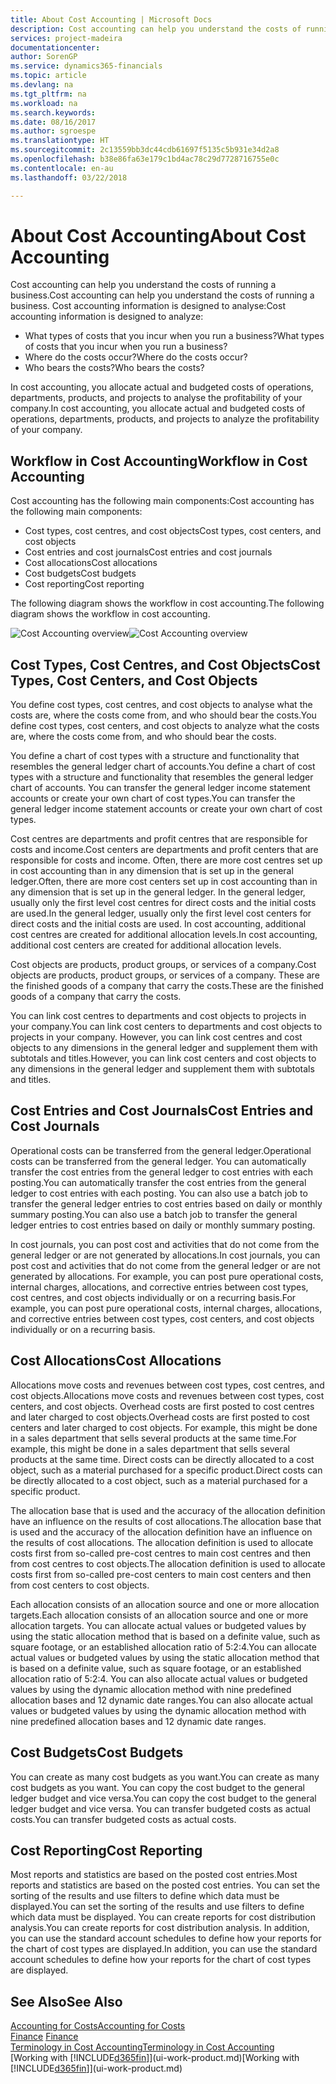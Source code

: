 ```yaml
---
title: About Cost Accounting | Microsoft Docs
description: Cost accounting can help you understand the costs of running a business.
services: project-madeira
documentationcenter: 
author: SorenGP
ms.service: dynamics365-financials
ms.topic: article
ms.devlang: na
ms.tgt_pltfrm: na
ms.workload: na
ms.search.keywords: 
ms.date: 08/16/2017
ms.author: sgroespe
ms.translationtype: HT
ms.sourcegitcommit: 2c13559bb3dc44cdb61697f5135c5b931e34d2a8
ms.openlocfilehash: b38e86fa63e179c1bd4ac78c29d7728716755e0c
ms.contentlocale: en-au
ms.lasthandoff: 03/22/2018

---
```

# <a name="about-cost-accounting"></a><span data-ttu-id="9ee28-103">About Cost Accounting</span><span class="sxs-lookup"><span data-stu-id="9ee28-103">About Cost Accounting</span></span>
<span data-ttu-id="9ee28-104">Cost accounting can help you understand the costs of running a business.</span><span class="sxs-lookup"><span data-stu-id="9ee28-104">Cost accounting can help you understand the costs of running a business.</span></span> <span data-ttu-id="9ee28-105">Cost accounting information is designed to analyse:</span><span class="sxs-lookup"><span data-stu-id="9ee28-105">Cost accounting information is designed to analyze:</span></span>  

-   <span data-ttu-id="9ee28-106">What types of costs that you incur when you run a business?</span><span class="sxs-lookup"><span data-stu-id="9ee28-106">What types of costs that you incur when you run a business?</span></span>  
-   <span data-ttu-id="9ee28-107">Where do the costs occur?</span><span class="sxs-lookup"><span data-stu-id="9ee28-107">Where do the costs occur?</span></span>  
-   <span data-ttu-id="9ee28-108">Who bears the costs?</span><span class="sxs-lookup"><span data-stu-id="9ee28-108">Who bears the costs?</span></span>  

<span data-ttu-id="9ee28-109">In cost accounting, you allocate actual and budgeted costs of operations, departments, products, and projects to analyse the profitability of your company.</span><span class="sxs-lookup"><span data-stu-id="9ee28-109">In cost accounting, you allocate actual and budgeted costs of operations, departments, products, and projects to analyze the profitability of your company.</span></span>  

## <a name="workflow-in-cost-accounting"></a><span data-ttu-id="9ee28-110">Workflow in Cost Accounting</span><span class="sxs-lookup"><span data-stu-id="9ee28-110">Workflow in Cost Accounting</span></span>  
<span data-ttu-id="9ee28-111">Cost accounting has the following main components:</span><span class="sxs-lookup"><span data-stu-id="9ee28-111">Cost accounting has the following main components:</span></span>  

-   <span data-ttu-id="9ee28-112">Cost types, cost centres, and cost objects</span><span class="sxs-lookup"><span data-stu-id="9ee28-112">Cost types, cost centers, and cost objects</span></span>  
-   <span data-ttu-id="9ee28-113">Cost entries and cost journals</span><span class="sxs-lookup"><span data-stu-id="9ee28-113">Cost entries and cost journals</span></span>  
-   <span data-ttu-id="9ee28-114">Cost allocations</span><span class="sxs-lookup"><span data-stu-id="9ee28-114">Cost allocations</span></span>  
-   <span data-ttu-id="9ee28-115">Cost budgets</span><span class="sxs-lookup"><span data-stu-id="9ee28-115">Cost budgets</span></span>
-   <span data-ttu-id="9ee28-116">Cost reporting</span><span class="sxs-lookup"><span data-stu-id="9ee28-116">Cost reporting</span></span>  

<span data-ttu-id="9ee28-117">The following diagram shows the workflow in cost accounting.</span><span class="sxs-lookup"><span data-stu-id="9ee28-117">The following diagram shows the workflow in cost accounting.</span></span>  

<span data-ttu-id="9ee28-118">![Cost Accounting overview](media/costaccountingoverview.png "CostAccountingOverview")</span><span class="sxs-lookup"><span data-stu-id="9ee28-118">![Cost Accounting overview](media/costaccountingoverview.png "CostAccountingOverview")</span></span>  

## <a name="cost-types-cost-centers-and-cost-objects"></a><span data-ttu-id="9ee28-119">Cost Types, Cost Centres, and Cost Objects</span><span class="sxs-lookup"><span data-stu-id="9ee28-119">Cost Types, Cost Centers, and Cost Objects</span></span>  
<span data-ttu-id="9ee28-120">You define cost types, cost centres, and cost objects to analyse what the costs are, where the costs come from, and who should bear the costs.</span><span class="sxs-lookup"><span data-stu-id="9ee28-120">You define cost types, cost centers, and cost objects to analyze what the costs are, where the costs come from, and who should bear the costs.</span></span>  

<span data-ttu-id="9ee28-121">You define a chart of cost types with a structure and functionality that resembles the general ledger chart of accounts.</span><span class="sxs-lookup"><span data-stu-id="9ee28-121">You define a chart of cost types with a structure and functionality that resembles the general ledger chart of accounts.</span></span> <span data-ttu-id="9ee28-122">You can transfer the general ledger income statement accounts or create your own chart of cost types.</span><span class="sxs-lookup"><span data-stu-id="9ee28-122">You can transfer the general ledger income statement accounts or create your own chart of cost types.</span></span>  

<span data-ttu-id="9ee28-123">Cost centres are departments and profit centres that are responsible for costs and income.</span><span class="sxs-lookup"><span data-stu-id="9ee28-123">Cost centers are departments and profit centers that are responsible for costs and income.</span></span> <span data-ttu-id="9ee28-124">Often, there are more cost centres set up in cost accounting than in any dimension that is set up in the general ledger.</span><span class="sxs-lookup"><span data-stu-id="9ee28-124">Often, there are more cost centers set up in cost accounting than in any dimension that is set up in the general ledger.</span></span> <span data-ttu-id="9ee28-125">In the general ledger, usually only the first level cost centres for direct costs and the initial costs are used.</span><span class="sxs-lookup"><span data-stu-id="9ee28-125">In the general ledger, usually only the first level cost centers for direct costs and the initial costs are used.</span></span> <span data-ttu-id="9ee28-126">In cost accounting, additional cost centres are created for additional allocation levels.</span><span class="sxs-lookup"><span data-stu-id="9ee28-126">In cost accounting, additional cost centers are created for additional allocation levels.</span></span>  

<span data-ttu-id="9ee28-127">Cost objects are products, product groups, or services of a company.</span><span class="sxs-lookup"><span data-stu-id="9ee28-127">Cost objects are products, product groups, or services of a company.</span></span> <span data-ttu-id="9ee28-128">These are the finished goods of a company that carry the costs.</span><span class="sxs-lookup"><span data-stu-id="9ee28-128">These are the finished goods of a company that carry the costs.</span></span>  

<span data-ttu-id="9ee28-129">You can link cost centres to departments and cost objects to projects in your company.</span><span class="sxs-lookup"><span data-stu-id="9ee28-129">You can link cost centers to departments and cost objects to projects in your company.</span></span> <span data-ttu-id="9ee28-130">However, you can link cost centres and cost objects to any dimensions in the general ledger and supplement them with subtotals and titles.</span><span class="sxs-lookup"><span data-stu-id="9ee28-130">However, you can link cost centers and cost objects to any dimensions in the general ledger and supplement them with subtotals and titles.</span></span>  

## <a name="cost-entries-and-cost-journals"></a><span data-ttu-id="9ee28-131">Cost Entries and Cost Journals</span><span class="sxs-lookup"><span data-stu-id="9ee28-131">Cost Entries and Cost Journals</span></span>  
<span data-ttu-id="9ee28-132">Operational costs can be transferred from the general ledger.</span><span class="sxs-lookup"><span data-stu-id="9ee28-132">Operational costs can be transferred from the general ledger.</span></span> <span data-ttu-id="9ee28-133">You can automatically transfer the cost entries from the general ledger to cost entries with each posting.</span><span class="sxs-lookup"><span data-stu-id="9ee28-133">You can automatically transfer the cost entries from the general ledger to cost entries with each posting.</span></span> <span data-ttu-id="9ee28-134">You can also use a batch job to transfer the general ledger entries to cost entries based on daily or monthly summary posting.</span><span class="sxs-lookup"><span data-stu-id="9ee28-134">You can also use a batch job to transfer the general ledger entries to cost entries based on daily or monthly summary posting.</span></span>  

<span data-ttu-id="9ee28-135">In cost journals, you can post cost and activities that do not come from the general ledger or are not generated by allocations.</span><span class="sxs-lookup"><span data-stu-id="9ee28-135">In cost journals, you can post cost and activities that do not come from the general ledger or are not generated by allocations.</span></span> <span data-ttu-id="9ee28-136">For example, you can post pure operational costs, internal charges, allocations, and corrective entries between cost types, cost centres, and cost objects individually or on a recurring basis.</span><span class="sxs-lookup"><span data-stu-id="9ee28-136">For example, you can post pure operational costs, internal charges, allocations, and corrective entries between cost types, cost centers, and cost objects individually or on a recurring basis.</span></span>  

## <a name="cost-allocations"></a><span data-ttu-id="9ee28-137">Cost Allocations</span><span class="sxs-lookup"><span data-stu-id="9ee28-137">Cost Allocations</span></span>  
<span data-ttu-id="9ee28-138">Allocations move costs and revenues between cost types, cost centres, and cost objects.</span><span class="sxs-lookup"><span data-stu-id="9ee28-138">Allocations move costs and revenues between cost types, cost centers, and cost objects.</span></span> <span data-ttu-id="9ee28-139">Overhead costs are first posted to cost centres and later charged to cost objects.</span><span class="sxs-lookup"><span data-stu-id="9ee28-139">Overhead costs are first posted to cost centers and later charged to cost objects.</span></span> <span data-ttu-id="9ee28-140">For example, this might be done in a sales department that sells several products at the same time.</span><span class="sxs-lookup"><span data-stu-id="9ee28-140">For example, this might be done in a sales department that sells several products at the same time.</span></span> <span data-ttu-id="9ee28-141">Direct costs can be directly allocated to a cost object, such as a material purchased for a specific product.</span><span class="sxs-lookup"><span data-stu-id="9ee28-141">Direct costs can be directly allocated to a cost object, such as a material purchased for a specific product.</span></span>  

<span data-ttu-id="9ee28-142">The allocation base that is used and the accuracy of the allocation definition have an influence on the results of cost allocations.</span><span class="sxs-lookup"><span data-stu-id="9ee28-142">The allocation base that is used and the accuracy of the allocation definition have an influence on the results of cost allocations.</span></span> <span data-ttu-id="9ee28-143">The allocation definition is used to allocate costs first from so-called pre-cost centres to main cost centres and then from cost centres to cost objects.</span><span class="sxs-lookup"><span data-stu-id="9ee28-143">The allocation definition is used to allocate costs first from so-called pre-cost centers to main cost centers and then from cost centers to cost objects.</span></span>  

<span data-ttu-id="9ee28-144">Each allocation consists of an allocation source and one or more allocation targets.</span><span class="sxs-lookup"><span data-stu-id="9ee28-144">Each allocation consists of an allocation source and one or more allocation targets.</span></span> <span data-ttu-id="9ee28-145">You can allocate actual values or budgeted values by using the static allocation method that is based on a definite value, such as square footage, or an established allocation ratio of 5:2:4.</span><span class="sxs-lookup"><span data-stu-id="9ee28-145">You can allocate actual values or budgeted values by using the static allocation method that is based on a definite value, such as square footage, or an established allocation ratio of 5:2:4.</span></span> <span data-ttu-id="9ee28-146">You can also allocate actual values or budgeted values by using the dynamic allocation method with nine predefined allocation bases and 12 dynamic date ranges.</span><span class="sxs-lookup"><span data-stu-id="9ee28-146">You can also allocate actual values or budgeted values by using the dynamic allocation method with nine predefined allocation bases and 12 dynamic date ranges.</span></span>  

## <a name="cost-budgets"></a><span data-ttu-id="9ee28-147">Cost Budgets</span><span class="sxs-lookup"><span data-stu-id="9ee28-147">Cost Budgets</span></span>  
<span data-ttu-id="9ee28-148">You can create as many cost budgets as you want.</span><span class="sxs-lookup"><span data-stu-id="9ee28-148">You can create as many cost budgets as you want.</span></span> <span data-ttu-id="9ee28-149">You can copy the cost budget to the general ledger budget and vice versa.</span><span class="sxs-lookup"><span data-stu-id="9ee28-149">You can copy the cost budget to the general ledger budget and vice versa.</span></span> <span data-ttu-id="9ee28-150">You can transfer budgeted costs as actual costs.</span><span class="sxs-lookup"><span data-stu-id="9ee28-150">You can transfer budgeted costs as actual costs.</span></span>  

## <a name="cost-reporting"></a><span data-ttu-id="9ee28-151">Cost Reporting</span><span class="sxs-lookup"><span data-stu-id="9ee28-151">Cost Reporting</span></span>  
<span data-ttu-id="9ee28-152">Most reports and statistics are based on the posted cost entries.</span><span class="sxs-lookup"><span data-stu-id="9ee28-152">Most reports and statistics are based on the posted cost entries.</span></span> <span data-ttu-id="9ee28-153">You can set the sorting of the results and use filters to define which data must be displayed.</span><span class="sxs-lookup"><span data-stu-id="9ee28-153">You can set the sorting of the results and use filters to define which data must be displayed.</span></span> <span data-ttu-id="9ee28-154">You can create reports for cost distribution analysis.</span><span class="sxs-lookup"><span data-stu-id="9ee28-154">You can create reports for cost distribution analysis.</span></span> <span data-ttu-id="9ee28-155">In addition, you can use the standard account schedules to define how your reports for the chart of cost types are displayed.</span><span class="sxs-lookup"><span data-stu-id="9ee28-155">In addition, you can use the standard account schedules to define how your reports for the chart of cost types are displayed.</span></span>  

## <a name="see-also"></a><span data-ttu-id="9ee28-156">See Also</span><span class="sxs-lookup"><span data-stu-id="9ee28-156">See Also</span></span>  
 [<span data-ttu-id="9ee28-157">Accounting for Costs</span><span class="sxs-lookup"><span data-stu-id="9ee28-157">Accounting for Costs</span></span>](finance-manage-cost-accounting.md)  
 <span data-ttu-id="9ee28-158">[Finance](finance.md) </span><span class="sxs-lookup"><span data-stu-id="9ee28-158">[Finance](finance.md) </span></span>  
 [<span data-ttu-id="9ee28-159">Terminology in Cost Accounting</span><span class="sxs-lookup"><span data-stu-id="9ee28-159">Terminology in Cost Accounting</span></span>](finance-terminology-in-cost-accounting.md)  
 <span data-ttu-id="9ee28-160">[Working with [!INCLUDE[d365fin](includes/d365fin_md.md)]](ui-work-product.md)</span><span class="sxs-lookup"><span data-stu-id="9ee28-160">[Working with [!INCLUDE[d365fin](includes/d365fin_md.md)]](ui-work-product.md)</span></span>

